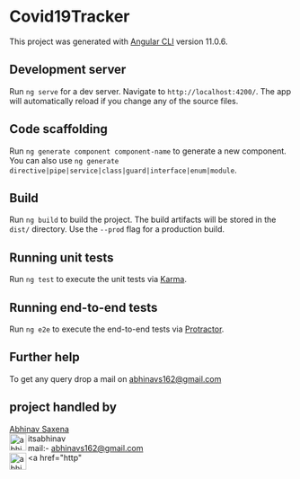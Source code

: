 # Covid19Tracker

This project was generated with [Angular CLI](https://github.com/angular/angular-cli) version 11.0.6.

## Development server

Run `ng serve` for a dev server. Navigate to `http://localhost:4200/`. The app will automatically reload if you change any of the source files.

## Code scaffolding

Run `ng generate component component-name` to generate a new component. You can also use `ng generate directive|pipe|service|class|guard|interface|enum|module`.

## Build

Run `ng build` to build the project. The build artifacts will be stored in the `dist/` directory. Use the `--prod` flag for a production build.

## Running unit tests

Run `ng test` to execute the unit tests via [Karma](https://karma-runner.github.io).

## Running end-to-end tests

Run `ng e2e` to execute the end-to-end tests via [Protractor](http://www.protractortest.org/).

## Further help

To get any query drop a mail on abhinavs162@gmail.com

## project handled by 
<a href="https://github.com/abhinavs97" rel="nofollow">Abhinav Saxena</a></br>
<img align="left" alt="abhinavs97 | Instagram" width="30px" src="https://camo.githubusercontent.com/84e9d5a7a17515440c3633ea1db744d356defc5d75641b844533a4254475845f/68747470733a2f2f696d6167652e666c617469636f6e2e636f6d2f69636f6e732f7376672f3137342f3137343835352e737667" data-canonical-src="https://image.flaticon.com/icons/svg/174/174855.svg" style="max-width:100%;">itsabhinav</br>
mail:- abhinavs162@gmail.com</br>
<img align="left" alt="abhinavs97| LinkedIn" width="30px" src="https://avatars3.githubusercontent.com/u/357098?s=200&amp;v=4" style="max-width:100%;"> <a href="http"

